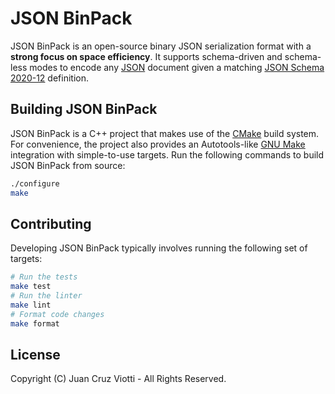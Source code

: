 JSON BinPack
============

JSON BinPack is an open-source binary JSON serialization format with a **strong
focus on space efficiency**. It supports schema-driven and schema-less modes to
encode any [JSON](https://www.json.org) document given a matching [JSON Schema
2020-12](http://json-schema.org) definition.

Building JSON BinPack
---------------------

JSON BinPack is a C++ project that makes use of the [CMake](https://cmake.org)
build system. For convenience, the project also provides an Autotools-like [GNU
Make](https://www.gnu.org/software/make/) integration with simple-to-use
targets. Run the following commands to build JSON BinPack from source:

```sh
./configure
make
```

Contributing
------------

Developing JSON BinPack typically involves running the following set of
targets:

```sh
# Run the tests
make test
# Run the linter
make lint
# Format code changes
make format
```

License
-------

Copyright (C) Juan Cruz Viotti - All Rights Reserved.
